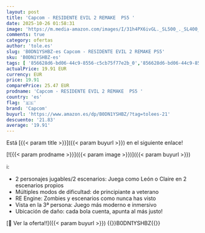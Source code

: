 ```yaml
---
layout: post
title: 'Capcom - RESIDENTE EVIL 2 REMAKE  PS5 '
date: 2025-10-26 01:58:31
image: 'https://m.media-amazon.com/images/I/31h4PX6ivGL._SL500_._SL400_.jpg'
comments: true
category: ofertas
author: 'tole.es'
slug: 'B0DN1YSHBZ-es Capcom - RESIDENTE EVIL 2 REMAKE PS5'
sku: 'B0DN1YSHBZ-es'
tags: [ '856628d6-bd06-44c9-8556-c5cb75f77e2b_0','856628d6-bd06-44c9-8556-c5cb75f77e2b_2201','856628d6-bd06-44c9-8556-c5cb75f77e2b_3601','Arborist Merchandising Root','Hardware y juegos para PlayStation 5','Juegos para PlayStation 5','Preventa de Videojuegos','Self Service','Special Features Stores','Videojuegos','Videojuegos más esperados','capcom','ps5','🇪🇸', ]
actualPrice: 19.91 EUR
currency: EUR
price: 19.91
comparePrice: 25.47 EUR
prodname: 'Capcom - RESIDENTE EVIL 2 REMAKE  PS5 '
country: 'es'
flag: '🇪🇸'
brand: 'Capcom'
buyurl: 'https://www.amazon.es/dp/B0DN1YSHBZ/?tag=tolees-21'
descuento: '21.83'
average: '19.91'
---
```


Está [{{< param title >}}]({{< param buyurl >}}) en el siguiente enlace!

[![{{< param prodname >}}]({{< param image >}})]({{< param buyurl >}})

ℹ️:

- 2 personajes jugables/2 escenarios: Juega como León o Claire en 2 escenarios propios
- Múltiples modos de dificultad: de principiante a veterano
- RE Engine: Zombies y escenarios como nunca has visto
- Vista en la 3ª persona: Juego más moderno e inmersivo
- Ubicación de daño: cada bola cuenta, apunta al más justo!

[🛒 Ver la oferta!!]({{< param buyurl >}})
{{<world>}}B0DN1YSHBZ{{</world>}}
